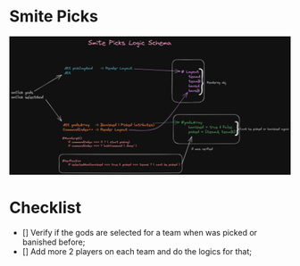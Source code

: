 # Smite Picks

![Smite Picks Schema](./public/smitePicks%20Schema.png)

# Checklist
- [] Verify if the gods are selected for a team when was picked or banished before;
- [] Add more 2 players on each team and do the logics for that;
